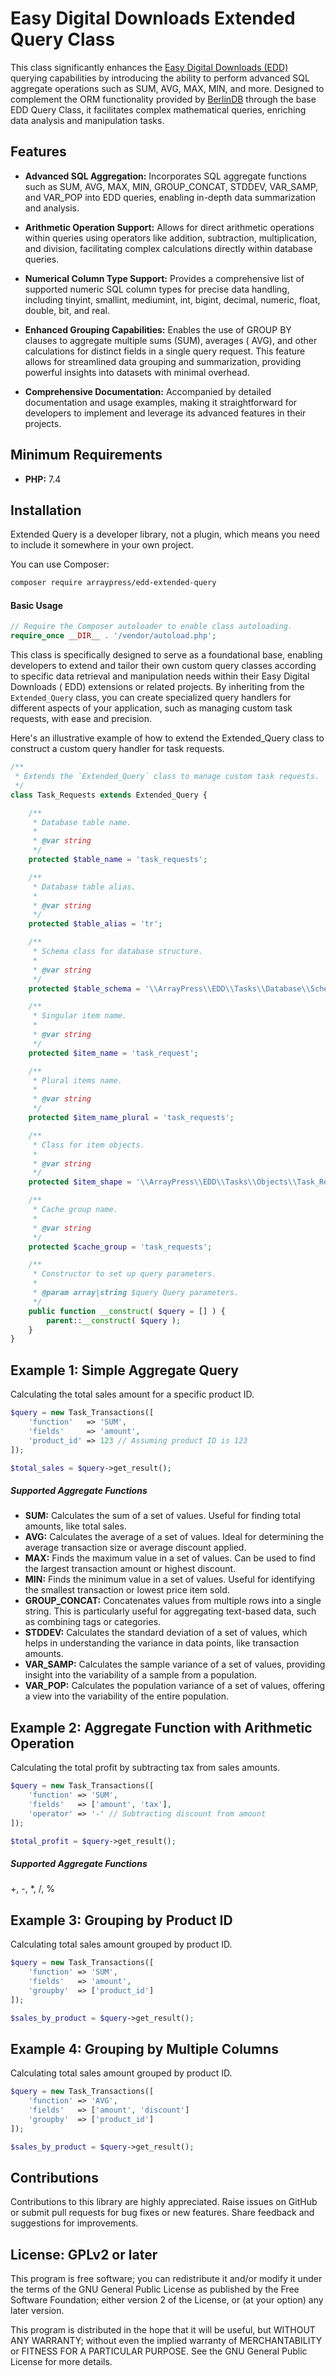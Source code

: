 # Easy Digital Downloads Extended Query Class

This class significantly enhances
the [Easy Digital Downloads (EDD)](https://github.com/awesomemotive/easy-digital-downloads) querying capabilities by
introducing the ability to
perform advanced SQL aggregate operations such as SUM, AVG, MAX, MIN, and more. Designed to complement the ORM
functionality provided by [BerlinDB](https://github.com/berlindb/core) through the base EDD Query Class, it facilitates
complex mathematical queries,
enriching
data analysis and manipulation tasks.

## Features ##

* **Advanced SQL Aggregation:** Incorporates SQL aggregate functions such as SUM, AVG, MAX, MIN, GROUP_CONCAT, STDDEV,
  VAR_SAMP, and VAR_POP into EDD queries, enabling in-depth data summarization and analysis.

* **Arithmetic Operation Support:** Allows for direct arithmetic operations within queries using operators like
  addition, subtraction, multiplication, and division, facilitating complex calculations directly within database
  queries.

* **Numerical Column Type Support:** Provides a comprehensive list of supported numeric SQL column types for precise
  data handling, including tinyint, smallint, mediumint, int, bigint, decimal, numeric, float, double, bit, and real.

* **Enhanced Grouping Capabilities:** Enables the use of GROUP BY clauses to aggregate multiple sums (SUM), averages (
  AVG), and other calculations for distinct fields in a single query request. This feature allows for streamlined data
  grouping and summarization, providing powerful insights into datasets with minimal overhead.

* **Comprehensive Documentation:** Accompanied by detailed documentation and usage examples, making it straightforward
  for developers to implement and leverage its advanced features in their projects.

## Minimum Requirements ##

* **PHP:** 7.4

## Installation ##

Extended Query is a developer library, not a plugin, which means you need to include it somewhere in your own
project.

You can use Composer:

```bash
composer require arraypress/edd-extended-query
```

#### Basic Usage

```php
// Require the Composer autoloader to enable class autoloading.
require_once __DIR__ . '/vendor/autoload.php';
```

This class is specifically designed to serve as a foundational base, enabling developers to extend and tailor their own
custom query classes according to specific data retrieval and manipulation needs within their Easy Digital Downloads (
EDD) extensions or related projects. By inheriting from the `Extended_Query` class, you can create specialized query
handlers for different aspects of your application, such as managing custom task requests, with ease and precision.

Here's an illustrative example of how to extend the Extended_Query class to construct a custom query handler for task
requests.

```php
/**
 * Extends the `Extended_Query` class to manage custom task requests.
 */
class Task_Requests extends Extended_Query {

    /**
     * Database table name.
     *
     * @var string
     */
    protected $table_name = 'task_requests';

    /**
     * Database table alias.
     *
     * @var string
     */
    protected $table_alias = 'tr';

    /**
     * Schema class for database structure.
     *
     * @var string
     */
    protected $table_schema = '\\ArrayPress\\EDD\\Tasks\\Database\\Schemas\\Task_Requests';

    /**
     * Singular item name.
     *
     * @var string
     */
    protected $item_name = 'task_request';

    /**
     * Plural items name.
     *
     * @var string
     */
    protected $item_name_plural = 'task_requests';

    /**
     * Class for item objects.
     *
     * @var string
     */
    protected $item_shape = '\\ArrayPress\\EDD\\Tasks\\Objects\\Task_Request';

    /**
     * Cache group name.
     *
     * @var string
     */
    protected $cache_group = 'task_requests';

    /**
     * Constructor to set up query parameters.
     *
     * @param array|string $query Query parameters.
     */
    public function __construct( $query = [] ) {
        parent::__construct( $query );
    }
}
```

## Example 1: Simple Aggregate Query

Calculating the total sales amount for a specific product ID.

```php
$query = new Task_Transactions([
    'function'   => 'SUM',
    'fields'     => 'amount',
    'product_id' => 123 // Assuming product ID is 123
]);

$total_sales = $query->get_result();
```

##### Supported Aggregate Functions

* **SUM:** Calculates the sum of a set of values. Useful for finding total amounts, like total sales.
* **AVG:** Calculates the average of a set of values. Ideal for determining the average transaction size or average
  discount applied.
* **MAX:** Finds the maximum value in a set of values. Can be used to find the largest transaction amount or highest
  discount.
* **MIN:** Finds the minimum value in a set of values. Useful for identifying the smallest transaction or lowest price
  item sold.
* **GROUP_CONCAT:** Concatenates values from multiple rows into a single string. This is particularly useful for
  aggregating text-based data, such as combining tags or categories.
* **STDDEV:** Calculates the standard deviation of a set of values, which helps in understanding the variance in data
  points, like transaction amounts.
* **VAR_SAMP:** Calculates the sample variance of a set of values, providing insight into the variability of a sample
  from a population.
* **VAR_POP:** Calculates the population variance of a set of values, offering a view into the variability of the entire
  population.

## Example 2: Aggregate Function with Arithmetic Operation

Calculating the total profit by subtracting tax from sales amounts.

```php
$query = new Task_Transactions([
    'function' => 'SUM',
    'fields'   => ['amount', 'tax'],
    'operator' => '-' // Subtracting discount from amount
]);

$total_profit = $query->get_result();
```

##### Supported Aggregate Functions

+, -, *, /, %

## Example 3: Grouping by Product ID

Calculating total sales amount grouped by product ID.

```php
$query = new Task_Transactions([
    'function' => 'SUM',
    'fields'   => 'amount',
    'groupby'  => ['product_id']
]);

$sales_by_product = $query->get_result();
```

## Example 4: Grouping by Multiple Columns

Calculating total sales amount grouped by product ID.

```php
$query = new Task_Transactions([
    'function' => 'AVG',
    'fields'   => ['amount', 'discount']
    'groupby'  => ['product_id']
]);

$sales_by_product = $query->get_result();
```

## Contributions

Contributions to this library are highly appreciated. Raise issues on GitHub or submit pull requests for bug
fixes or new features. Share feedback and suggestions for improvements.

## License: GPLv2 or later

This program is free software; you can redistribute it and/or modify it under the terms of the GNU General Public
License as published by the Free Software Foundation; either version 2 of the License, or (at your option) any later
version.

This program is distributed in the hope that it will be useful, but WITHOUT ANY WARRANTY; without even the implied
warranty of MERCHANTABILITY or FITNESS FOR A PARTICULAR PURPOSE. See the GNU General Public License for more details.
